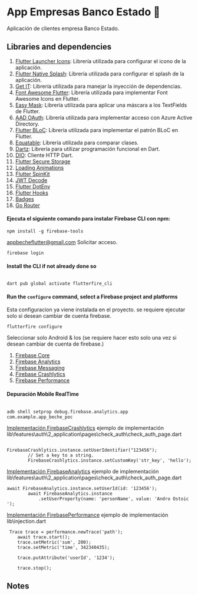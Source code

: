 # App Empresas Banco Estado 🏦

Aplicación de clientes empresa Banco Estado.

## Libraries and dependencies

1. [Flutter Launcher Icons](https://pub.dev/packages/flutter_launcher_icons): Librería utilizada para configurar el icono de la aplicación.
2. [Flutter Native Splash](https://pub.dev/packages/flutter_native_splash): Librería utilizada para configurar el splash de la aplicación.
3. [Get IT](https://pub.dev/packages/get_it): Librería utilizada para manejar la inyección de dependencias.
4. [Font Awesome Flutter](https://pub.dev/packages/font_awesome_flutter): Librería utilizada para implementar Font Awesome Icons en Flutter.
5. [Easy Mask](https://pub.dev/packages/easy_mask): Librería utilizada para aplicar una máscara a los TextFields de Flutter.
6. [AAD OAuth](https://pub.dev/packages/aad_oauth): Librería utilizada para implementar acceso con Azure Active Directory.
7. [Flutter BLoC](https://pub.dev/packages/flutter_bloc): Librería utilizada para implementar el patrón BLoC en Flutter.
8. [Equatable](https://pub.dev/packages/equatable): Librería utilizada para comparar clases.
9. [Dartz](https://pub.dev/packages/dartz): Librería para utilizar programación funcional en Dart.
10. [DIO](https://pub.dev/packages/dio): Cliente HTTP Dart.
11. [Flutter Secure Storage](https://pub.dev/packages/flutter_secure_storage)
12. [Loading Animations](https://pub.dev/packages/loading_animation_widget)
13. [Flutter SpinKit](https://pub.dev/packages/flutter_spinkit)
14. [JWT Decode](https://pub.dev/packages/jwt_decode)
15. [Flutter DotEnv](https://pub.dev/packages/flutter_dotenv)
16. [Flutter Hooks](https://pub.dev/packages/flutter_hooks)
17. [Badges](https://pub.dev/packages/badges)
18. [Go Router](https://pub.dev/packages/go_router)

#### Ejecuta el siguiente comando para instalar Firebase CLI con npm:

```
npm install -g firebase-tools
```

appbecheflutter@gmail.com
Solicitar acceso.

```
firebase login
```

#### Install the CLI if not already done so

```

dart pub global activate flutterfire_cli
```

#### Run the `configure` command, select a Firebase project and platforms

Esta configuracion ya viene instalada en el proyecto.
se requiere ejecutar solo si desean cambiar de cuenta firebase.

```
flutterfire configure
```

Seleccionar solo Android & Ios
(se requiere hacer esto solo una vez si desean cambiar de cuenta de firebase.)

1. [Firebase Core](https://pub.dev/packages/firebase_core)
2. [Firebase Analytics](https://pub.dev/packages/firebase_analytics)
3. [Firebase Messaging](https://pub.dev/packages/firebase_messaging)
4. [Firebase Crashlytics](https://pub.dev/packages/firebase_crashlytics)
5. [Firebase Performance](https://pub.dev/packages/firebase_performance)
<!-- 6. [Firebase App Check](https://pub.dev/packages/firebase_app_check) -->

#### Depuración Mobile RealTime

```

adb shell setprop debug.firebase.analytics.app com.example.app_beche_poc
```

[Implementación FirebaseCrashlytics](https://firebase.google.com/docs/crashlytics/customize-crash-reports?hl=es&authuser=0&platform=flutter)
ejemplo de implementación lib\features\auth\2_application\pages\check_auth\check_auth_page.dart

```

FirebaseCrashlytics.instance.setUserIdentifier("123456");
        // Set a key to a string.
        FirebaseCrashlytics.instance.setCustomKey('str_key', 'hello');
```

[Implementación FirebaseAnalytics](https://firebase.google.com/docs/analytics/events?platform=flutter&hl=es-419)
ejemplo de implementación lib\features\auth\2_application\pages\check_auth\check_auth_page.dart

```
await FirebaseAnalytics.instance.setUserId(id: '123456');
        await FirebaseAnalytics.instance
            .setUserProperty(name: 'personName', value: 'Andro Ostoic ');
```

[Implementación FirebasePerformance](https://firebase.flutter.dev/docs/performance/usage)
ejemplo de implementación lib\injection.dart

```
 Trace trace = performance.newTrace('path');
    await trace.start();
    trace.setMetric('sum', 200);
    trace.setMetric('time', 342340435);

    trace.putAttribute('userId', '1234');

    trace.stop();

```

## Notes
